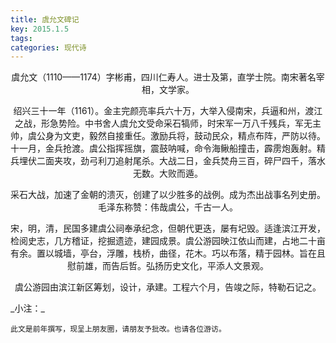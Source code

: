 ```yaml
---
title: 虞允文碑记
key: 2015.1.5
tags: 
categories: 现代诗
---
```


<p align="center">    虞允文（1110——1174）字彬甫，四川仁寿人。进士及第，直学士院。南宋著名宰相，文学家。
</p>
<p align="center">    绍兴三十一年（1161）。金主完颜亮率兵六十万，大举入侵南宋，兵逼和州，渡江之战，形急势险。中书舍人虞允文受命采石犒师，时宋军一万八千残兵，军无主帅，虞公身为文吏，毅然自接重任。激励兵将，鼓动民众，精点布阵，严防以待。十一月，金兵抢渡。虞公指挥摇旗，震鼓呐喊，命令海鳅船撞击，霹雳炮轰射。精兵埋伏二面夹攻，劲弓利刀追射尾杀。大战二日，金兵焚舟三百，碎尸四千，落水无数。大败而遁。
</p>
<p align="center">    采石大战，加速了金朝的溃灭，创建了以少胜多的战例。成为杰出战事名列史册。毛泽东称赞：伟哉虞公，千古一人。
</p>
<p align="center">    宋，明，清，民国多建虞公祠奉承纪念，但朝代更迭，屡有圮毁。适逢滨江开发，检阅史志，几方稽证，挖掘遗迹，建园成景。虞公游园映江依山而建，占地二十亩有余。置以城墙，亭台，浮雕，栈桥，曲径，花木。巧以布落，精于园林。旨在且慰前雄，而告后哲。弘扬历史文化，平添人文景观。
</p>
<p align="center">    虞公游园由滨江新区筹划，设计，承建。工程六个月，告竣之际，特勒石记之。
</p>
_小注：_

```
此文是前年撰写，现呈上朋友圈，请朋友予批改。也请各位游访。
```